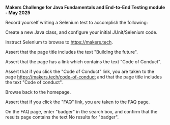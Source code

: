 **Makers Challenge for Java Fundamentals and End-to-End Testing module - May 2025**

Record yourself writing a Selenium test to accomplish the following:

Create a new Java class, and configure your initial JUnit/Selenium code.

Instruct Selenium to browse to https://makers.tech.

Assert that the page title includes the text "Building the future".

Assert that the page has a link which contains the text "Code of Conduct".

Assert that if you click the "Code of Conduct" link, you are taken to the page https://makers.tech/code-of-conduct and that the page title includes the text "Code of conduct".

Browse back to the homepage.

Assert that if you click the "FAQ" link, you are taken to the FAQ page. 

On the FAQ page, enter "badger" in the search box, and confirm that the results page contains the text No results for "badger".
